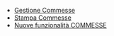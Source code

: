 - [Gestione Commesse](Sorgenti/MB/DOC_OGG/P_BRCM01)
- [Stampa Commesse](Sorgenti/MB/DOC_OGG/P_BRCM51)
- [Nuove funzionalità COMMESSE](Sorgenti/MB/DOC_OPE/BRCOMM_01)
